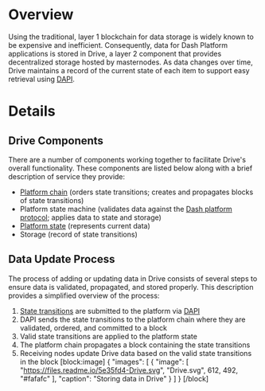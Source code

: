 # Overview

Using the traditional, layer 1 blockchain for data storage is widely known to be expensive and inefficient. Consequently, data for Dash Platform applications is stored in Drive, a layer 2 component that provides decentralized storage hosted by masternodes. As data changes over time, Drive maintains a record of the current state of each item to support easy retrieval using [DAPI](explanation-dapi).

# Details

## Drive Components

There are a number of components working together to facilitate Drive's overall functionality. These components are listed below along with a brief description of service they provide:

 - [Platform chain](explanation-drive-platform-chain) (orders state transitions; creates and propagates blocks of state transitions)
 - Platform state machine (validates data against the [Dash platform protocol](explanation-platform-protocol); applies data to state and storage)
 - [Platform state](explanation-drive-platform-state) (represents current data)
 - Storage (record of state transitions)

## Data Update Process

The process of adding or updating data in Drive consists of several steps to ensure data is validated, propagated, and stored properly. This description provides a simplified overview of the process:

1. [State transitions](explanation-platform-protocol-state-transition) are submitted to the platform via [DAPI](explanation-dapi)
2. DAPI sends the state transitions to the platform chain where they are validated, ordered, and committed to a block
3. Valid state transitions are applied to the platform state
4. The platform chain propagates a block containing the state transitions
5. Receiving nodes update Drive data based on the valid state transitions in the block
[block:image]
{
  "images": [
    {
      "image": [
        "https://files.readme.io/5e35fd4-Drive.svg",
        "Drive.svg",
        612,
        492,
        "#fafafc"
      ],
      "caption": "Storing data in Drive"
    }
  ]
}
[/block]